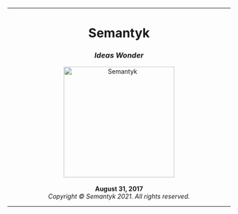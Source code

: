 ***
<h1 align='center'>Semantyk</h1>
<h3 align='center'><i>Ideas Wonder</i></h3>
<p align='center'>
  <img alt='Semantyk' src='https://www.semantyk.com/static/Semantyk.png' width='250'/>
  <br>
  <br>
  <b>August 31, 2017</b>
  <br>
  <i>Copyright © Semantyk 2021. All rights reserved.</i>
</p>

***